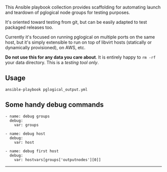 This Ansible playbook collection provides scaffolding for automating
launch and teardown of pglogical node groups for testing purposes.

It's oriented toward testing from git, but can be easily adapted
to test packaged releases too.

Currently it's focused on running pglogical on multiple ports on the
same host, but it's simply extensible to run on top of libvirt
hosts (statically or dynamically provisioned), on AWS, etc.

**Do not use this for any data you care about**. It is entirely
happy to `rm -rf` your data directory. This is a *testing tool only*.

Usage
---

    ansible-playbook pglogical_output.yml


Some handy debug commands
---

    - name: debug groups
      debug:
        var: groups

    - name: debug host
      debug:
        var: host

    - name: debug first host
      debug:
        var: hostvars[groups['outputnodes'][0]]

---

